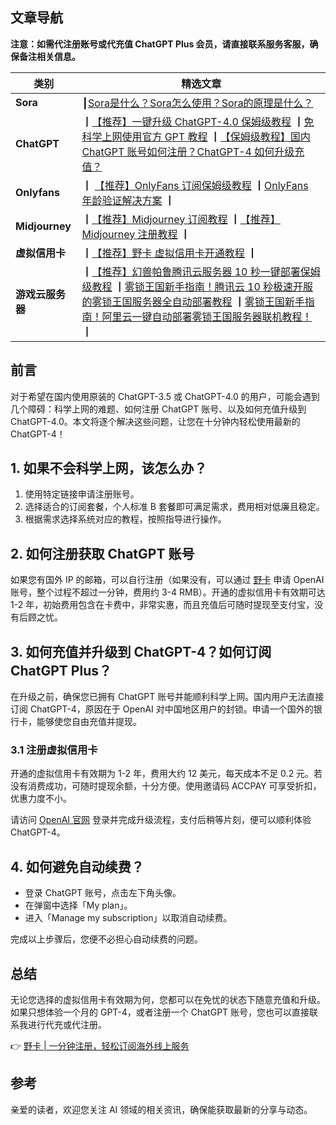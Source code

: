 ## 文章导航
**注意：如需代注册账号或代充值 ChatGPT Plus 会员，请直接联系服务客服，确保备注相关信息。**

| 类别 | 精选文章 |
|------|----------|
| **Sora** | ┃[Sora是什么？Sora怎么使用？Sora的原理是什么？](https://bit.ly/bewildcard) |
| **ChatGPT** | ┃[【推荐】一键升级 ChatGPT-4.0 保姆级教程](https://bit.ly/bewildcard) ┃[免科学上网使用官方 GPT 教程](https://bit.ly/bewildcard) ┃[【保姆级教程】国内 ChatGPT 账号如何注册？ChatGPT-4 如何升级充值？](https://bit.ly/bewildcard) |
| **Onlyfans** | ┃ [【推荐】OnlyFans 订阅保姆级教程](https://bit.ly/bewildcard) ┃[OnlyFans 年龄验证解决方案](https://bit.ly/bewildcard) ┃ |
| **Midjourney** | ┃[【推荐】Midjourney 订阅教程](https://bit.ly/bewildcard) ┃[【推荐】Midjourney 注册教程](https://bit.ly/bewildcard) ┃ |
| **虚拟信用卡** | ┃[【推荐】野卡 虚拟信用卡开通教程](https://bit.ly/bewildcard) ┃ |
| **游戏云服务器** | ┃[【推荐】幻兽帕鲁腾讯云服务器 10 秒一键部署保姆级教程](https://bit.ly/bewildcard) ┃[雾锁王国新手指南！腾讯云 10 秒极速开服的雾锁王国服务器全自动部署教程](https://bit.ly/bewildcard) ┃[雾锁王国新手指南！阿里云一键自动部署雾锁王国服务器联机教程！](https://bit.ly/bewildcard) ┃ |

## 前言
对于希望在国内使用原装的 ChatGPT-3.5 或 ChatGPT-4.0 的用户，可能会遇到几个障碍：科学上网的难题、如何注册 ChatGPT 账号、以及如何充值升级到 ChatGPT-4.0。本文将逐个解决这些问题，让您在十分钟内轻松使用最新的 ChatGPT-4！

## 1. 如果不会科学上网，该怎么办？
1. 使用特定链接申请注册账号。
2. 选择适合的订阅套餐，个人标准 B 套餐即可满足需求，费用相对低廉且稳定。
3. 根据需求选择系统对应的教程，按照指导进行操作。

## 2. 如何注册获取 ChatGPT 账号
如果您有国外 IP 的邮箱，可以自行注册（如果没有，可以通过 [野卡](https://bit.ly/bewildcard) 申请 OpenAI 账号，整个过程不超过一分钟，费用约 3-4 RMB）。开通的虚拟信用卡有效期可达 1-2 年，初始费用包含在卡费中，非常实惠，而且充值后可随时提现至支付宝，没有后顾之忧。

## 3. 如何充值并升级到 ChatGPT-4？如何订阅 ChatGPT Plus？
在升级之前，确保您已拥有 ChatGPT 账号并能顺利科学上网。国内用户无法直接订阅 ChatGPT-4，原因在于 OpenAI 对中国地区用户的封锁。申请一个国外的银行卡，能够使您自由充值并提现。

### 3.1 注册虚拟信用卡
开通的虚拟信用卡有效期为 1-2 年，费用大约 12 美元，每天成本不足 0.2 元。若没有消费成功，可随时提现余额，十分方便。使用邀请码 ACCPAY 可享受折扣，优惠力度不小。

请访问 [OpenAI 官网](https://bit.ly/bewildcard) 登录并完成升级流程，支付后稍等片刻，便可以顺利体验 ChatGPT-4。 

## 4. 如何避免自动续费？
- 登录 ChatGPT 账号，点击左下角头像。
- 在弹窗中选择「My plan」。
- 进入「Manage my subscription」以取消自动续费。

完成以上步骤后，您便不必担心自动续费的问题。

## 总结
无论您选择的虚拟信用卡有效期为何，您都可以在免忧的状态下随意充值和升级。如果只想体验一个月的 GPT-4，或者注册一个 ChatGPT 账号，您也可以直接联系我进行代充或代注册。

👉 [野卡 | 一分钟注册，轻松订阅海外线上服务](https://bit.ly/bewildcard)

## 参考
亲爱的读者，欢迎您关注 AI 领域的相关资讯，确保能获取最新的分享与动态。